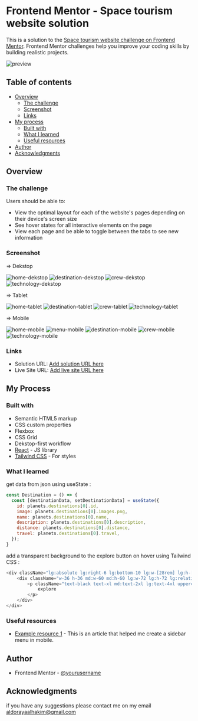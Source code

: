 # Frontend Mentor - Space tourism website solution

This is a solution to the [Space tourism website challenge on Frontend Mentor](https://www.frontendmentor.io/challenges/space-tourism-multipage-website-gRWj1URZ3). Frontend Mentor challenges help you improve your coding skills by building realistic projects. 

![preview](./public/preview.jpg)

## Table of contents

- [Overview](#overview)
  - [The challenge](#the-challenge)
  - [Screenshot](#screenshot)
  - [Links](#links)
- [My process](#my-process)
  - [Built with](#built-with)
  - [What I learned](#what-i-learned)
  - [Useful resources](#useful-resources)
- [Author](#author)
- [Acknowledgments](#acknowledgments)

## Overview

### The challenge

Users should be able to:

- View the optimal layout for each of the website's pages depending on their device's screen size
- See hover states for all interactive elements on the page
- View each page and be able to toggle between the tabs to see new information

### Screenshot

=> Dekstop

![home-dekstop](./screenshot/home-dekstop.png)
![destination-dekstop](./screenshot/destination-dekstop.png)
![crew-dekstop](./screenshot/crew-dekstop.png)
![technology-dekstop](./screenshot/technology-dekstop.png)

=> Tablet

![home-tablet](./screenshot/home-tablet.png)
![destination-tablet](./screenshot/destination-tablet.png)
![crew-tablet](./screenshot/crew-tablet.png)
![technology-tablet](./screenshot/technology-tablet.png)

=> Mobile

![home-mobile](./screenshot/home-mobile.png)
![menu-mobile](./screenshot/menu-mobile.png)
![destination-mobile](./screenshot/destination-mobile.png)
![crew-mobile](./screenshot/crew-mobile.png)
![technology-mobile](./screenshot/technology-mobile.png)

### Links

- Solution URL: [Add solution URL here](https://your-solution-url.com)
- Live Site URL: [Add live site URL here](https://your-live-site-url.com)

## My Process

### Built with

- Semantic HTML5 markup
- CSS custom properties
- Flexbox
- CSS Grid
- Dekstop-first workflow
- [React](https://reactjs.org/) - JS library
- [Tailwind CSS](https://tailwindcss.com/) - For styles

### What I learned

get data from json using useState :

```js
const Destination = () => {
  const [destinationData, setDestinationData] = useState({
    id: planets.destinations[0].id,
    image: planets.destinations[0].images.png,
    name: planets.destinations[0].name,
    description: planets.destinations[0].description,
    distance: planets.destinations[0].distance,
    travel: planets.destinations[0].travel,
  });
}
```

add a transparent background to the explore button on hover using Tailwind CSS :

```js
<div className="lg:absolute lg:right-6 lg:bottom-10 lg:w-[28rem] lg:h-[28rem] lg:hover:w-[28rem] lg:hover:h-[28rem] rounded-full hover:bg-white hover:bg-opacity-10 duration-1000 hover:duration-1000 ease-in-out">
    <div className="w-36 h-36 md:w-60 md:h-60 lg:w-72 lg:h-72 lg:relative lg:left-20 lg:top-20 hover:bg-opacity-100 rounded-full bg-white z-10">
        <p className="text-black text-xl md:text-2xl lg:text-4xl uppercase text-center relative top-16 md:top-28 lg:top-32">
            explore
        </p>
    </div>
</div>
```

### Useful resources

- [Example resource 1](https://www.codementor.io/@giorgiasambrotta/hamburger-menu-with-react-and-tailwind-css-1qx6sruvua) - This is an article that helped me create a sidebar menu in mobile.

## Author

- Frontend Mentor - [@yourusername](https://www.frontendmentor.io/profile/aldoraya_)

## Acknowledgments

if you have any suggestions please contact me on my email aldorayaalhakim@gmail.com